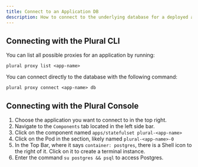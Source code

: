```yaml
---
title: Connect to an Application DB
description: How to connect to the underlying database for a deployed application.
---
```


## Connecting with the Plural CLI

You can list all possible proxies for an application by running:

```shell {% showHeader=false %}
plural proxy list <app-name>
```

You can connect directly to the database with the following command:

```shell {% showHeader=false %}
plural proxy connect <app-name> db
```

## Connecting with the Plural Console

1. Choose the application you want to connect to in the top right.
2. Navigate to the `Components` tab located in the left side bar.
3. Click on the component named `apps/statefulset plural-<app-name>`
4. Click on the Pod in the section, likely named `plural-<app-name>-0`
5. In the Top Bar, where it says `container: postgres`, there is a Shell icon to the right of it. Click on it to create a terminal instance.
6. Enter the command `su postgres && psql` to access Postgres.